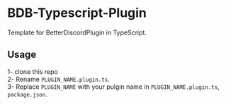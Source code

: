 # BDB-Typescript-Plugin
Template for BetterDiscordPlugin in TypeScript.

## Usage
1- clone this repo  
2- Rename `PLUGIN_NAME.plugin.ts`.  
3- Replace `PLUGIN_NAME` with your pulgin name in `PLUGIN_NAME.plugin.ts`, `package.json`.
